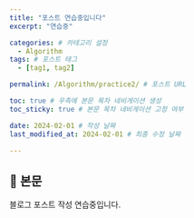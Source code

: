 ```yaml
---
title: "포스트 연습중입니다"
excerpt: "연습중"

categories: # 카테고리 설정
  - Algorithm
tags: # 포스트 태그
  - [tag1, tag2]

permalink: /Algorithm/practice2/ # 포스트 URL

toc: true # 우측에 본문 목차 네비게이션 생성
toc_sticky: true # 본문 목차 네비게이션 고정 여부

date: 2024-02-01 # 작성 날짜
last_modified_at: 2024-02-01 # 최종 수정 날짜

---
```


## 🦥 본문

블로그 포스트 작성 연습중입니다.
